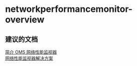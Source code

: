 
<properties
    pageTitle="networkperformancemonitor-overview"
    description="与网络性能监视器相关的问题：概述"
    service="microsoft.operationalinsights"
    resource="operationalinsightsaccounts"
    authors="adoylemsft"
    displayorder=""
    selfHelpType="generic"
    supportTopicIds="32536635"
    resourceTags=""
    productPesIds="15725"
    cloudEnvironments="public, Blackforest, Fairfax"
/>


# <a name="networkperformancemonitoroverview"></a>networkperformancemonitor-overview


## <a name="recommended-documents"></a>**建议的文档**
[简介 OMS 网络性能监视器](https://blogs.technet.microsoft.com/msoms/2016/07/27/introducing-oms-network-performance-monitor/) <br>
[网络性能监视器解决方案](https://azure.microsoft.com/documentation/articles/log-analytics-network-performance-monitor/)


<!--HONumber=Nov16_HO2-->


